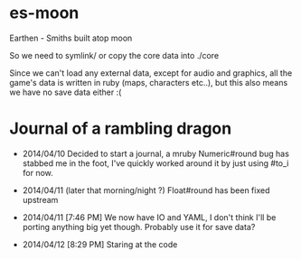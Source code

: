 es-moon
=======

Earthen - Smiths built atop moon

So we need to symlink/ or copy the core data into ./core

Since we can't load any external data, except for audio and graphics,
all the game's data is written in ruby (maps, characters etc..),
but this also means we have no save data either :(

# Journal of a rambling dragon
* 2014/04/10
Decided to start a journal, a mruby Numeric#round bug has stabbed me
in the foot, I've quickly worked around it by just using #to_i for now.

* 2014/04/11 (later that morning/night ?)
Float#round has been fixed upstream

* 2014/04/11 [7:46 PM]
We now have IO and YAML, I don't think I'll be porting anything big yet though.
Probably use it for save data?

* 2014/04/12 [8:29 PM]
Staring at the code